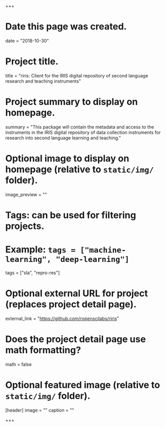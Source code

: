 +++
# Date this page was created.
date = "2018-10-30"

# Project title.
title = "riris: Client for the IRIS digital repository of second language research and teaching instruments"

# Project summary to display on homepage.
summary = "This package will contain the metadata and access to the instruments in the IRIS digital repository of data collection instruments for research into second language learning and teaching."

# Optional image to display on homepage (relative to `static/img/` folder).
image_preview = ""

# Tags: can be used for filtering projects.
# Example: `tags = ["machine-learning", "deep-learning"]`
tags = ["sla", "repro-res"]

# Optional external URL for project (replaces project detail page).
external_link = "https://github.com/ropenscilabs/riris"

# Does the project detail page use math formatting?
math = false

# Optional featured image (relative to `static/img/` folder).
[header]
image = ""
caption = ""

+++

